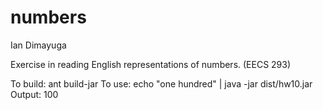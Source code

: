 numbers
=======
Ian Dimayuga

Exercise in reading English representations of numbers. (EECS 293)

To build: ant build-jar
To use:   echo "one hundred" | java -jar dist/hw10.jar
Output:   100

